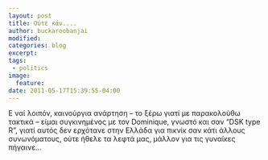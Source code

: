 ```yaml
---
layout: post
title: Ούτε κάν.... 
author: buckaroobanjai
modified:
categories: blog
excerpt:
tags:
 - politics
image:
  feature:
date: 2011-05-17T15:39:55-04:00
---
```


Ε ναί λοιπόν, καινούργια ανάρτηση – το ξέρω γιατί με παρακολούθω τακτικά – είμαι συγκινημένος με τον Dominique, γνωστό και σαν “DSK type R”, γιατί αυτός δεν ερχότανε στην Ελλάδα για πικνίκ σαν κάτι άλλους συνωνόματους, ούτε ήθελε τα λεφτά μας, μάλλον για τις γυναίκες πήγαινε…
